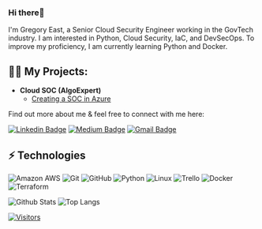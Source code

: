 ### Hi there👋

I'm Gregory East, a Senior Cloud Security Engineer working in the GovTech industry. 
I am interested in Python, Cloud Security, IaC, and DevSecOps. To improve my proficiency, I am currently learning Python and Docker.

<!-- Introduce yourself and give a brief introduction about yourself here.  Also, include what tech you're interested in and what you are currently learning -->

<h2>👨‍💻 My Projects:</h2>

- <b>Cloud SOC (AlgoExpert)</b>
  - [Creating a SOC in Azure](https://github.com/geast16/Cloud-SOC/tree/main)


Find out more about me & feel free to connect with me here:

<!-- Replace the fields below with the information requested. Remember to remove the encapsulating <> characters. For spaces in names, use %20 (e.g. Broadus%20Palmer) -->

[![Linkedin Badge](https://img.shields.io/badge/-Gregory%20East-blue?style=flat-square&logo=Linkedin&logoColor=white&link=https://www.linkedin.com/in/gregoryaeast/)](https://www.linkedin.com/in/gregoryaeast/)
[![Medium Badge](https://img.shields.io/badge/Gregory%20East-12100E?style=flat-square&logo=medium&logoColor=white&link=https://medium.com/@gregoryeast1)](https://medium.com/@gregoryeast1)
[![Gmail Badge](https://img.shields.io/badge/-gregeast94@gmail.com-c14438?style=flat-square&logo=Gmail&logoColor=white&link=mailto:gregeast94@gmail.com)](mailto:gregeast94@gmail.com)

## ⚡ Technologies

<!-- Check out the Badges folder for more badges -->

![Amazon AWS](https://img.shields.io/badge/Amazon%20AWS-232F3E?style=flat-square&logo=amazon-aws)
![Git](https://img.shields.io/badge/-Git-black?style=flat-square&logo=git)
![GitHub](https://img.shields.io/badge/-GitHub-181717?style=flat-square&logo=github)
![Python](https://img.shields.io/badge/-Python-black?style=flat-square&logo=Python)
![Linux](https://img.shields.io/badge/Linux-FCC624?style=flat-square&logo=linux&logoColor=black)
![Trello](https://img.shields.io/badge/Trello-%23026AA7.svg?style=flat-square&logo=Trello&logoColor=white)
![Docker](https://img.shields.io/badge/docker-%230db7ed.svg?style=for-the-badge&logo=docker&logoColor=white)
![Terraform](https://img.shields.io/badge/terraform-%235835CC.svg?style=for-the-badge&logo=terraform&logoColor=white)

<!-- Replace the fields below with the information requested. Remember to remove the encapsulating <> characters. -->

![Github Stats](https://github-readme-stats.vercel.app/api?username=geast16&count_private=true&show_icons=true&include_all_commits=true)
![Top Langs](https://github-readme-stats.vercel.app/api/top-langs/?username=geast16&hide=TeX&layout=compact)


[![Visitors](https://api.visitorbadge.io/api/visitors?path=Lgeast16%2geast16&label=VISITORS&countColor=%23263759)](https://visitorbadge.io/status?path=geast16%2Fgeast16)
